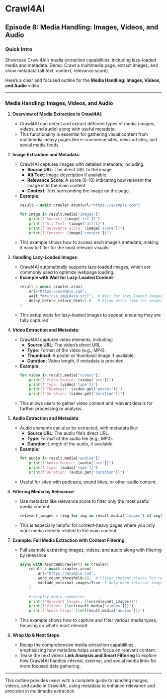 # Crawl4AI

## Episode 8: Media Handling: Images, Videos, and Audio

### Quick Intro
Showcase Crawl4AI’s media extraction capabilities, including lazy-loaded media and metadata. Demo: Crawl a multimedia page, extract images, and show metadata (alt text, context, relevance score).

Here’s a clear and focused outline for the **Media Handling: Images, Videos, and Audio** video:

---

### **Media Handling: Images, Videos, and Audio**

1) **Overview of Media Extraction in Crawl4AI**:

   - Crawl4AI can detect and extract different types of media (images, videos, and audio) along with useful metadata.
   - This functionality is essential for gathering visual content from multimedia-heavy pages like e-commerce sites, news articles, and social media feeds.

2) **Image Extraction and Metadata**:

   - Crawl4AI captures images with detailed metadata, including:
     - **Source URL**: The direct URL to the image.
     - **Alt Text**: Image description if available.
     - **Relevance Score**: A score (0–10) indicating how relevant the image is to the main content.
     - **Context**: Text surrounding the image on the page.
   - **Example**:
     ```python
     result = await crawler.arun(url="https://example.com")
     
     for image in result.media["images"]:
         print(f"Source: {image['src']}")
         print(f"Alt Text: {image['alt']}")
         print(f"Relevance Score: {image['score']}")
         print(f"Context: {image['context']}")
     ```
   - This example shows how to access each image’s metadata, making it easy to filter for the most relevant visuals.

3) **Handling Lazy-Loaded Images**:

   - Crawl4AI automatically supports lazy-loaded images, which are commonly used to optimize webpage loading.
   - **Example with Wait for Lazy-Loaded Content**:
     ```python
     result = await crawler.arun(
         url="https://example.com",
         wait_for="css:img[data-src]",  # Wait for lazy-loaded images
         delay_before_return_html=2.0   # Allow extra time for images to load
     )
     ```
   - This setup waits for lazy-loaded images to appear, ensuring they are fully captured.

4) **Video Extraction and Metadata**:

   - Crawl4AI captures video elements, including:
     - **Source URL**: The video’s direct URL.
     - **Type**: Format of the video (e.g., MP4).
     - **Thumbnail**: A poster or thumbnail image if available.
     - **Duration**: Video length, if metadata is provided.
   - **Example**:
     ```python
     for video in result.media["videos"]:
         print(f"Video Source: {video['src']}")
         print(f"Type: {video['type']}")
         print(f"Thumbnail: {video.get('poster')}")
         print(f"Duration: {video.get('duration')}")
     ```
   - This allows users to gather video content and relevant details for further processing or analysis.

5) **Audio Extraction and Metadata**:

   - Audio elements can also be extracted, with metadata like:
     - **Source URL**: The audio file’s direct URL.
     - **Type**: Format of the audio file (e.g., MP3).
     - **Duration**: Length of the audio, if available.
   - **Example**:
     ```python
     for audio in result.media["audios"]:
         print(f"Audio Source: {audio['src']}")
         print(f"Type: {audio['type']}")
         print(f"Duration: {audio.get('duration')}")
     ```
   - Useful for sites with podcasts, sound bites, or other audio content.

6) **Filtering Media by Relevance**:

   - Use metadata like relevance score to filter only the most useful media content:
     ```python
     relevant_images = [img for img in result.media["images"] if img['score'] > 5]
     ```
   - This is especially helpful for content-heavy pages where you only want media directly related to the main content.

7) **Example: Full Media Extraction with Content Filtering**:

   - Full example extracting images, videos, and audio along with filtering by relevance:
     ```python
     async with AsyncWebCrawler() as crawler:
         result = await crawler.arun(
             url="https://example.com",
             word_count_threshold=10,  # Filter content blocks for relevance
             exclude_external_images=True  # Only keep internal images
         )
         
         # Display media summaries
         print(f"Relevant Images: {len(relevant_images)}")
         print(f"Videos: {len(result.media['videos'])}")
         print(f"Audio Clips: {len(result.media['audios'])}")
     ```
   - This example shows how to capture and filter various media types, focusing on what’s most relevant.

8) **Wrap Up & Next Steps**:

   - Recap the comprehensive media extraction capabilities, emphasizing how metadata helps users focus on relevant content.
   - Tease the next video: **Link Analysis and Smart Filtering** to explore how Crawl4AI handles internal, external, and social media links for more focused data gathering.

---

This outline provides users with a complete guide to handling images, videos, and audio in Crawl4AI, using metadata to enhance relevance and precision in multimedia extraction.

